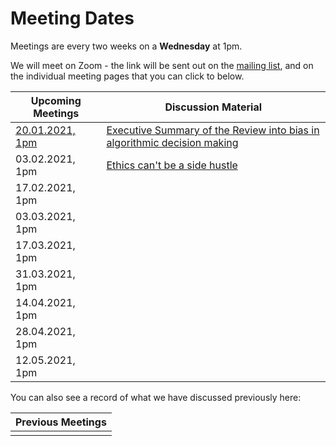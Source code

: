 # Meeting Dates 

Meetings are every two weeks on a **Wednesday** at 1pm.

We will meet on Zoom - the link will be sent out on the [mailing list](http://eepurl.com/hjkmnX), and on the individual meeting pages that you can click to below. 

| Upcoming Meetings                                      | Discussion Material |
|--------------------------------------------------------|---------------------|
| [20.01.2021, 1pm](meetings/2021/jan/20-01-21_meeting.md)   | [Executive Summary of the Review into bias in algorithmic decision making](meetings/2021/jan/20-01-20_cdei_algorithmic_bias_summary.pdf)|
| 03.02.2021, 1pm                                        | [Ethics can't be a side hustle](https://deardesignstudent.com/ethics-cant-be-a-side-hustle-b9e78c090aee) |
| 17.02.2021, 1pm                                        |                     |
| 03.03.2021, 1pm                                        |                     |
| 17.03.2021, 1pm                                        |                     |
| 31.03.2021, 1pm                                        |                     |
| 14.04.2021, 1pm                                        |                     |
| 28.04.2021, 1pm                                        |                     |
| 12.05.2021, 1pm                                        |                     |

You can also see a record of what we have discussed previously here:

| Previous Meetings |
|-------------------|
|                   |
